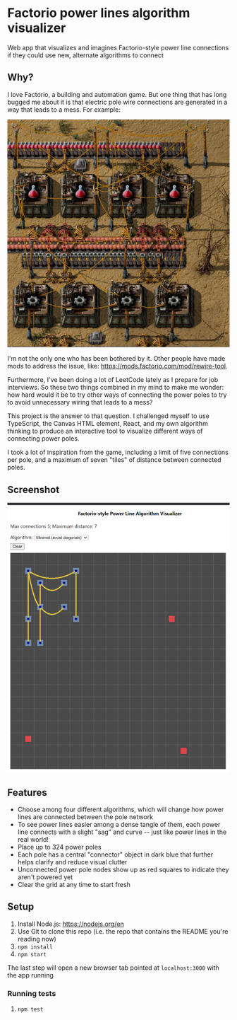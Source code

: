 # Factorio power lines algorithm visualizer

Web app that visualizes and imagines Factorio-style power line connections if they could
use new, alternate algorithms to connect

## Why?

I love Factorio, a building and automation game. But one thing that has long bugged me about it
is that electric pole wire connections are generated in a way that leads to a mess. For example:

![image](factorio_screenshot.webp)

I'm not the only one who has been bothered by it. Other people have made mods to address the issue,
like: https://mods.factorio.com/mod/rewire-tool.

Furthermore, I've been doing a lot of LeetCode lately as I prepare for job interviews. So these
two things combined in my mind to make me wonder: how hard would it be to try other ways of connecting
the power poles to try to avoid unnecessary wiring that leads to a mess?

This project is the answer to that question. I challenged myself to use TypeScript, the Canvas HTML
element, React, and my own algorithm thinking to produce an interactive tool to visualize different
ways of connecting power poles.

I took a lot of inspiration from the game, including a limit of five connections per pole,
and a maximum of seven "tiles" of distance between connected poles.

## Screenshot

![image](app_screenshot2.png)

## Features

* Choose among four different algorithms, which will change how power lines are connected between the pole network
* To see power lines easier among a dense tangle of them, each power line connects with a slight "sag" and curve -- just like power lines in the real world!
* Place up to 324 power poles
* Each pole has a central "connector" object in dark blue that further helps clarify and reduce visual clutter
* Unconnected power pole nodes show up as red squares to indicate they aren't powered yet
* Clear the grid at any time to start fresh

## Setup

1. Install Node.js: https://nodejs.org/en
1. Use Git to clone this repo (i.e. the repo that contains the README you're reading now)
1. `npm install`
1. `npm start`

The last step will open a new browser tab pointed at `localhost:3000` with the app running

### Running tests

1. `npm test`
